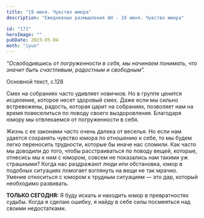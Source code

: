 ```yaml
---
title: "19 июня. Чувство юмора"
description: "Ежедневные размышления АН - 19 июня. Чувство юмора"

id: "171"
heroImage: ""
pubDate: 2023-05-04
moth: "iyun"
---
```


_“Освободившись от погруженности в себя, мы начинаем понимать, что значит быть
счастливым, радостным и свободным”._

Основной текст, с.128

Смех на собраниях часто удивляет новичков. Но в группе ценится исцеление,
которое несет здоровый смех. Даже если мы сильно встревожены, радость, которая
царит на собраниях, позволяет нам на время повеселиться по поводу своего
выздоровления. Благодаря юмору мы отвлекаемся от погруженности в себя.

Жизнь с ее законами часто очень далека от веселья. Но если нам удается
сохранять чувство юмора по отношению к себе, то мы будем легко переносить
трудности, которые бы иначе нас сломили. Как часто мы доводили до того, чтобы
расстраиваться по поводу вещей, которые, отнесись мы к ним с юмором, совсем не
показались нам такими уж страшными? Когда нас раздражают люди или обстановка,
юмор в подобных ситуациях помогает взглянуть на вещи не так мрачно. Умение
относиться с юмором к трудным ситуациям — это дар, который необходимо
развивать.

**ТОЛЬКО СЕГОДНЯ:** Я буду искать и находить юмор в превратностях судьбы.
Когда я сделаю ошибку, я найду в себе силы посмеяться над своими недостатками.
